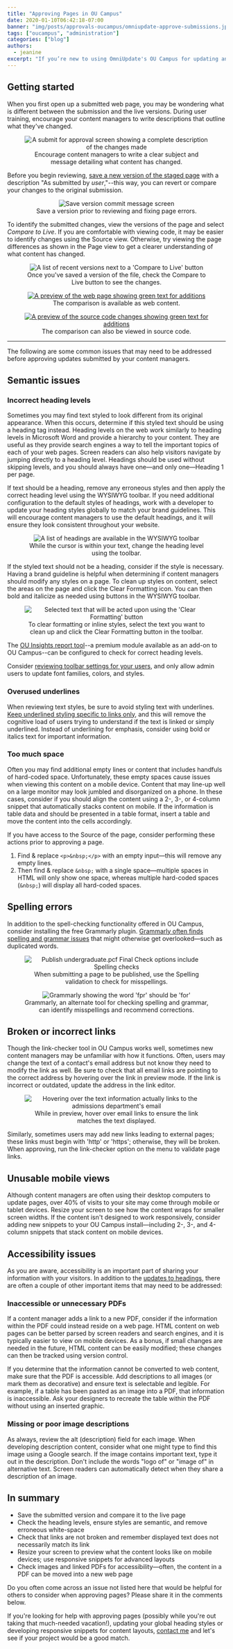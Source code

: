 ```yaml
---
title: "Approving Pages in OU Campus"
date: 2020-01-10T06:42:18-07:00 
banner: "img/posts/approvals-oucampus/omniupdate-approve-submissions.jpg"
tags: ["oucampus", "administration"]
categories: ["blog"]
authors:
  - jeanine
excerpt: "If you’re new to using OmniUpdate's OU Campus for updating and approving pages for your school's web site, you may be wondering which items need to be checked when reviewing submissions. Learn tips for identifying changes as well as eight common issues that may occur in submitted web pages." 
---
```



## Getting started

When you first open up a submitted web page, you may be wondering what is different between the submission and the live versions. During user training, encourage your content managers to write descriptions that outline what they've changed.

<figure style="text-align: center">
<img src="/img/posts/approvals-oucampus/submit-for-approval.jpg" alt="A submit for approval screen showing a complete description of the changes made">
<figcaption>Encourage content managers to write a clear subject and message detailing what content has changed.</figcaption>
</figure>


Before you begin reviewing, [save a new version of the staged page](https://support.omniupdate.com/learn-ou-campus/pages-files/review/versions.html) with a description "As submitted by *user*,"--this way, you can revert or compare your changes to the original submission.
 
<figure style="text-align: center">
<img src="/img/posts/approvals-oucampus/submit-for-approval-save-version.jpg" alt="Save version commit message screen">
<figcaption>Save a version prior to reviewing and fixing page errors.</figcaption>
</figure>


To identify the submitted changes, view the versions of the page and select *Compare to Live*. If you are comfortable with viewing code, it may be easier to identify changes using the Source view. Otherwise, try viewing the page differences as shown in the Page view to get a clearer understanding of what content has changed.
<figure style="text-align: center">
<img src="/img/posts/approvals-oucampus/compare-live.jpg" alt="A list of recent versions next to a 'Compare to Live' button">
<figcaption>Once you've saved a version of the file, check the Compare to Live button to see the changes.</figcaption>
</figure>
<div class="row">
  <div class="col-sm-12 col-md-6"><figure style="text-align: center">
<a href="/img/posts/approvals-oucampus/compare-live1.jpg"><img src="/img/posts/approvals-oucampus/compare-live1.jpg" alt="A preview of the web page showing green text for additions"></a>
<figcaption>The comparison is available as web content.</figcaption>
</figure></div>
  <div class="col-sm-12 col-md-6"><figure style="text-align: center">
<a href="/img/posts/approvals-oucampus/compare-live2.jpg"><img src="/img/posts/approvals-oucampus/compare-live2.jpg" alt="A preview of the source code changes showing green text for additions"></a>
<figcaption>The comparison can also be viewed in source code.</figcaption>
</figure>
</div>
</div>

--------

The following are some common issues that may need to be addressed before approving updates submitted by your content managers. 

## Semantic issues

### Incorrect heading levels

Sometimes you may find text styled to look different from its original appearance. When this occurs, determine if this styled text should be using a heading tag instead. Heading levels on the web work similarly to heading levels in Microsoft Word and provide a hierarchy to your content. They are useful as they provide search engines a way to tell the important topics of each of your web pages. Screen readers can also help visitors navigate by jumping directly to a heading level. Headings should be used without skipping levels, and you should always have one—and only one—Heading 1 per page. 

If text should be a heading, remove any erroneous styles and then apply the correct heading level using the WYSIWYG toolbar. If you need additional configuration to the default styles of headings, work with a developer to update your heading styles globally to match your brand guidelines. This will encourage content managers to use the default headings, and it will ensure they look consistent throughout your website. 

<figure style="text-align: center">
<img src="/img/posts/approvals-oucampus/change-heading.jpg" alt="A list of headings are available in the WYSIWYG toolbar">
<figcaption>While the cursor is within your text, change the heading level using the toolbar.</figcaption>
</figure>

 
If the styled text should not be a heading, consider if the style is necessary. Having a brand guideline is helpful when determining if content managers should modify any styles on a page. To clean up styles on content, select the areas on the page and click the Clear Formatting icon. You can then bold and italicize as needed using buttons in the WYSIWYG toolbar. 
 
<figure style="text-align: center">
<img src="/img/posts/approvals-oucampus/clear-formatting.jpg" alt="Selected text that will be acted upon using the 'Clear Formatting' button">
<figcaption>To clear formatting or inline styles, select the text you want to clean up and click the Clear Formatting button in the toolbar.</figcaption>
</figure>

The [OU Insights report tool](https://support.omniupdate.com/learn-ou-campus/modules/ou-insights.html)--a premium module available as an add-on to OU Campus--can be configured to check for correct heading levels. 

Consider [reviewing toolbar settings for your users](https://support.omniupdate.com/learn-ou-campus/administration/setup/toolbars.html), and only allow admin users to update font families, colors, and styles.

### Overused underlines

When reviewing text styles, be sure to avoid styling text with underlines. [Keep underlined styling specific to links only](https://www.nngroup.com/articles/guidelines-for-visualizing-links/), and this will remove the cognitive load of users trying to understand if the text is linked or simply underlined. Instead of underlining for emphasis, consider using bold or italics text for important information.

### Too much space

Often you may find additional empty lines or content that includes handfuls of hard-coded space. Unfortunately, these empty spaces cause issues when viewing this content on a mobile device.  Content that may line-up well on a large monitor may look jumbled and disorganized on a phone. In these cases, consider if you should align the content using a 2-, 3-, or 4-column snippet that automatically stacks content on mobile. If the information is table data and should be presented in a table format, insert a table and move the content into the cells accordingly. 

If you have access to the Source of the page, consider performing these actions prior to approving a page. 

1. Find & replace `<p>&nbsp;</p>` with an empty input—this will remove any empty lines.
2. Then find & replace `&nbsp;` with a single space—multiple spaces in HTML will only show one space, whereas multiple hard-coded spaces (`&nbsp;`) will display all hard-coded spaces.

## Spelling errors

In addition to the spell-checking functionality offered in OU Campus, consider installing the free Grammarly plugin. [Grammarly often finds spelling and grammar issues](https://app.grammarly.com/) that might otherwise get overlooked—such as duplicated words.


<figure style="text-align: center">
<img src="/img/posts/approvals-oucampus/publish-spellcheck2.jpg" alt="Publish undergraduate.pcf Final Check options include Spelling checks">
<figcaption>When submitting a page to be published, use the Spelling validation to check for misspellings.</figcaption>
</figure>

 

<figure style="text-align: center">
<img src="/img/posts/approvals-oucampus/publish-spellcheck3.jpg" alt="Grammarly showing the word 'fpr' should be 'for'">
<figcaption>Grammarly, an alternate tool for checking spelling and grammar, can identify misspellings and recommend corrections.</figcaption>
</figure>

## Broken or incorrect links 

Though the link-checker tool in OU Campus works well, sometimes new content managers may be unfamiliar with how it functions. Often, users may change the text of a contact's email address but not know they need to modify the link as well. Be sure to check that all email links are pointing to the correct address by hovering over the link in preview mode. If the link is incorrect or outdated, update the address in the link editor.
 
<figure style="text-align: center">
<img src="/img/posts/approvals-oucampus/link-difference.jpg" alt="Hovering over the text information actually links to the admissions department's email">
<figcaption>While in preview, hover over email links to ensure the link matches the text displayed.</figcaption>
</figure>

Similarly, sometimes users may add new links leading to external pages; these links must begin with 'http' or 'https'; otherwise, they will be broken. When approving, run the link-checker option on the menu to validate page links.

## Unusable mobile views

Although content managers are often using their desktop computers to update pages, over 40% of visits to your site may come through mobile or tablet devices. Resize your screen to see how the content wraps for smaller screen widths. If the content isn't designed to work responsively, consider adding new snippets to your OU Campus install—including 2-, 3-, and 4-column snippets that stack content on mobile devices.

## Accessibility issues

As you are aware, accessibility is an important part of sharing your information with your visitors. In addition to the [updates to headings](#semantic-issues), there are often a couple of other important items that may need to be addressed:

### Inaccessible or unnecessary PDFs

If a content manager adds a link to a new PDF, consider if the information within the PDF could instead reside on a web page. HTML content on web pages can be better parsed by screen readers and search engines, and it is typically easier to view on mobile devices. As a bonus, if small changes are needed in the future, HTML content can be easily modified; these changes can then be tracked using version control. 

If you determine that the information cannot be converted to web content, make sure that the PDF is accessible. Add descriptions to all images (or mark them as decorative) and ensure text is selectable and legible. For example, if a table has been pasted as an image into a PDF, that information is inaccessible. Ask your designers to recreate the table within the PDF without using an inserted graphic.

### Missing or poor image descriptions

As always, review the alt (description) field for each image. When developing description content, consider what one might type to find this image using a Google search. If the image contains important text, type it out in the description. Don't include the words "logo of" or "image of" in alternative text. Screen readers can automatically detect when they share a description of an image.

## In summary

- Save the submitted version and compare it to the live page
- Check the heading levels, ensure styles are semantic, and remove erroneous white-space
- Check that links are not broken and remember displayed text does not necessarily match its link
- Resize your screen to preview what the content looks like on mobile devices; use responsive snippets for advanced layouts
- Check images and linked PDFs for accessibility—often, the content in a PDF can be moved into a new web page

Do you often come across an issue not listed here that would be helpful for others to consider when approving pages? Please share it in the comments below.

If you're looking for help with approving pages (possibly while you're out taking that much-needed vacation!), updating your global heading styles or developing responsive snippets for content layouts, [contact me](/contact/) and let's see if your project would be a good match.